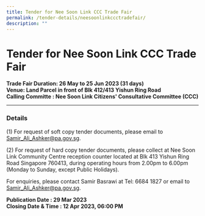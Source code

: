 ```yaml
---
title: Tender for Nee Soon Link CCC Trade Fair
permalink: /tender-details/neesoonlinkccctradefair/
description: ""
---
```

Tender for Nee Soon Link CCC Trade Fair
=======================================

**Trade Fair Duration: 26 May to 25 Jun 2023 (31 days) <br>
Venue: Land Parcel in front of Blk 412/413 Yishun Ring Road<br>
Calling Committe : Nee Soon Link Citizens' Consultative Committee (CCC)**

* * *

### Details
(1) For request of soft copy tender documents, please email to Samir_Ali_Ashker@pa.gov.sg.

(2) For request of hard copy tender documents, please collect at Nee Soon Link Community Centre reception counter located at Blk 413 Yishun Ring Road Singapore 760413, during operating hours from 2.00pm to 6.00pm (Monday to Sunday, except Public Holidays). 

For enquiries, please contact Samir Basrawi at Tel: 6684 1827 or email to Samir_Ali_Ashker@pa.gov.sg.


**Publication Date : 29 Mar 2023** <br>
**Closing Date & Time : 12 Apr 2023, 06:00 PM**